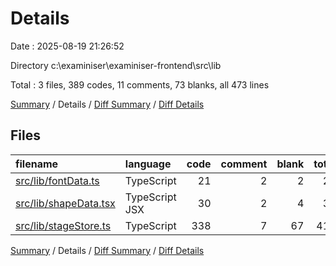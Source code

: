 # Details

Date : 2025-08-19 21:26:52

Directory c:\\examiniser\\examiniser-frontend\\src\\lib

Total : 3 files,  389 codes, 11 comments, 73 blanks, all 473 lines

[Summary](results.md) / Details / [Diff Summary](diff.md) / [Diff Details](diff-details.md)

## Files
| filename | language | code | comment | blank | total |
| :--- | :--- | ---: | ---: | ---: | ---: |
| [src/lib/fontData.ts](/src/lib/fontData.ts) | TypeScript | 21 | 2 | 2 | 25 |
| [src/lib/shapeData.tsx](/src/lib/shapeData.tsx) | TypeScript JSX | 30 | 2 | 4 | 36 |
| [src/lib/stageStore.ts](/src/lib/stageStore.ts) | TypeScript | 338 | 7 | 67 | 412 |

[Summary](results.md) / Details / [Diff Summary](diff.md) / [Diff Details](diff-details.md)